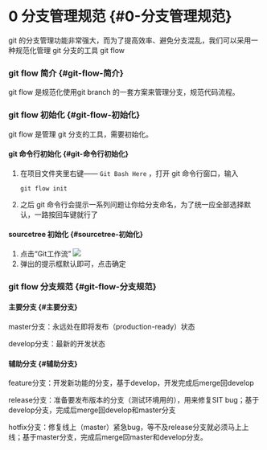 # 0 分支管理规范 {#0-分支管理规范}

git 的分支管理功能非常强大，而为了提高效率、避免分支混乱，我们可以采用一种规范化管理 git 分支的工具 git flow

### git flow 简介 {#git-flow-简介}

git flow 是规范化使用git branch 的一套方案来管理分支，规范代码流程。

### git flow 初始化 {#git-flow-初始化}

git flow 是管理 git 分支的工具，需要初始化。

#### git 命令行初始化 {#git-命令行初始化}

1. 在项目文件夹里右键——
   `Git Bash Here`
   ，打开 git 命令行窗口，输入
   ```
   git flow init

   ```
2. 之后 git 命令行会提示一系列问题让你给分支命名，为了统一应全部选择默认，一路按回车键就行了

#### sourcetree 初始化 {#sourcetree-初始化}

1. 点击“Git工作流”
   ![](https://albertlin1102.gitbooks.io/sc_git_guide/content/assets/shotcut16.png)
2. 弹出的提示框默认即可，点击确定

### git flow 分支规范 {#git-flow-分支规范}

#### 主要分支 {#主要分支}

master分支：永远处在即将发布（production-ready）状态

develop分支：最新的开发状态

#### 辅助分支 {#辅助分支}

feature分支：开发新功能的分支，基于develop，开发完成后merge回develop

release分支：准备要发布版本的分支（测试环境用的），用来修复SIT bug；基于develop分支，完成后merge回develop和master分支

hotfix分支：修复线上（master）紧急bug，等不及release分支就必须马上上线；基于master分支，完成后merge回master和develop分支。

